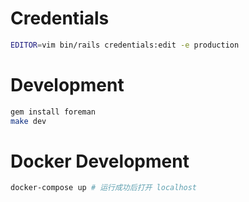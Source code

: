 # Credentials
```bash
EDITOR=vim bin/rails credentials:edit -e production
```

# Development
```bash
gem install foreman
make dev
```

# Docker Development
```bash
docker-compose up # 运行成功后打开 localhost
```
